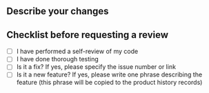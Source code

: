## Describe your changes

## Checklist before requesting a review
- [ ] I have performed a self-review of my code
- [ ] I have done thorough testing
- [ ] Is it a fix? If yes, please specify the issue number or link
- [ ] Is it a new feature? If yes, please write one phrase describing the feature (this phrase will be copied to the product history records)
